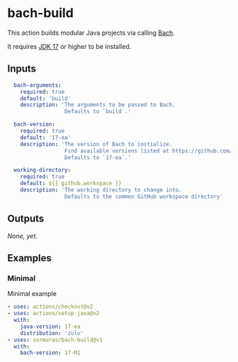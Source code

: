 # bach-build

This action builds modular Java projects via calling [Bach](https://github.com/sormuras/bach).

It requires [JDK 17](https://jdk.java.net/17) or higher to be installed.

## Inputs

```yaml
  bach-arguments:
    required: true
    default: 'build'
    description: 'The arguments to be passed to Bach.
                  Defaults to `build`.'

  bach-version:
    required: true
    default: '17-ea'
    description: 'The version of Bach to initialize.
                  Find available versions listed at https://github.com/sormuras/bach/releases.
                  Defaults to `17-ea`.'

  working-directory:
    required: true
    default: ${{ github.workspace }}
    description: 'The working directory to change into.
                  Defaults to the common GitHub workspace directory'
```

## Outputs

_None, yet._

## Examples

### Minimal

Minimal example

```yaml
- uses: actions/checkout@v2
- uses: actions/setup-java@v2
  with:
    java-version: 17-ea
    distribution: 'zulu'
- uses: sormuras/bach-build@v1
  with:
    bach-version: 17-M1
```
